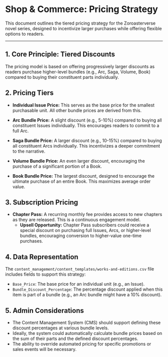 # Shop & Commerce: Pricing Strategy

This document outlines the tiered pricing strategy for the Zoroasterverse novel series, designed to incentivize larger purchases while offering flexible options to readers.

---

## 1. Core Principle: Tiered Discounts

The pricing model is based on offering progressively larger discounts as readers purchase higher-level bundles (e.g., Arc, Saga, Volume, Book) compared to buying their constituent parts individually.

## 2. Pricing Tiers

*   **Individual Issue Price:** This serves as the base price for the smallest purchasable unit. All other bundle prices are derived from this.

*   **Arc Bundle Price:** A slight discount (e.g., 5-10%) compared to buying all constituent Issues individually. This encourages readers to commit to a full Arc.

*   **Saga Bundle Price:** A larger discount (e.g., 10-15%) compared to buying all constituent Arcs individually. This incentivizes a deeper commitment to the narrative.

*   **Volume Bundle Price:** An even larger discount, encouraging the purchase of a significant portion of a Book.

*   **Book Bundle Price:** The largest discount, designed to encourage the ultimate purchase of an entire Book. This maximizes average order value.

## 3. Subscription Pricing

*   **Chapter Pass:** A recurring monthly fee provides access to new chapters as they are released. This is a continuous engagement model.
    *   **Upsell Opportunity:** Chapter Pass subscribers could receive a special discount on purchasing full Issues, Arcs, or higher-level bundles, encouraging conversion to higher-value one-time purchases.

## 4. Data Representation

The `content_management/content_templates/works-and-editions.csv` file includes fields to support this strategy:

*   `Base_Price`: The base price for an individual unit (e.g., an Issue).
*   `Bundle_Discount_Percentage`: The percentage discount applied when this item is part of a bundle (e.g., an Arc bundle might have a 10% discount).

## 5. Admin Considerations

*   The Content Management System (CMS) should support defining these discount percentages at various bundle levels.
*   Ideally, the system could automatically calculate bundle prices based on the sum of their parts and the defined discount percentages.
*   The ability to override automated pricing for specific promotions or sales events will be necessary.
